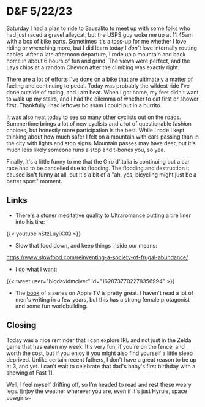 # D&F 5/22/23

Saturday I had a plan to ride to Sausalito to meet up with some folks who had just raced a gravel alleycat, but the USPS guy woke me up at 11:45am with a box of bike parts. Sometimes it's a toss-up for me whether I love riding or wrenching more, but I did learn today I _don't_ love internally routing cables. After a late afternoon departure, I rode up a mountain and back home in about 6 hours of fun and grind. The views were perfect, and the Lays chips at a random Chevron after the climbing was exactly right. 

There are a lot of efforts I've done on a bike that are ultimately a matter of fueling and continuing to pedal. Today was probably the wildest ride I've done outside of racing, and I am beat. When I got home, my feet didn't want to walk up my stairs, and I had the dilemma of whether to eat first or shower first. Thankfully I had leftover bo ssam I could put in a burrito.

It was also neat today to see so many other cyclists out on the roads. Summertime brings a lot of new cyclists and a lot of questionable fashion choices, but honestly more participation is the best. While I rode I kept thinking about how much safer I felt on a mountain with cars passing than in the city with lights and stop signs. Mountain passes may have deer, but it's much less likely someone runs a stop and t-bones you, so yea.

Finally, it's a little funny to me that the Giro d'Italia is continuing but a car race had to be cancelled due to flooding. The flooding and destruction it caused isn't funny at all, but it's a bit of a "ah, yes, bicycling might just be a better sport" moment.

## Links

- There's a stoner meditative quality to Ultraromance putting a tire liner into his tire:

{{< youtube hStzLuyiXXQ >}}

- Slow that food down, and keep things inside our means:

https://www.slowfood.com/reinventing-a-society-of-frugal-abundance/

- I do what I want:

{{< tweet user="bigdavidmciver" id="1628737702278356994" >}}

- The [book](https://bookshop.org/p/books/wool-hugh-howey/15022022?ean=9780358447849) of a series on Apple TV is pretty great. I haven't read a lot of men's writing in a few years, but this has a strong female protagonist and some fun worldbuilding.

## Closing

Today was a nice reminder that I can explore IRL and not just in the Zelda game that has eaten my week. It's very fun, if you're on the fence, and worth the cost, but if you enjoy it you might also find yourself a little sleep deprived. Unlike certain recent fathers, I don't have a great reason to be up at 3, and yet. I can't wait to celebrate that dad's baby's first birthday with a showing of Fast 11.

Well, I feel myself drifting off, so I'm headed to read and rest these weary legs. Enjoy the weather wherever you are, even if it's just Hyrule, space cowgirls~
